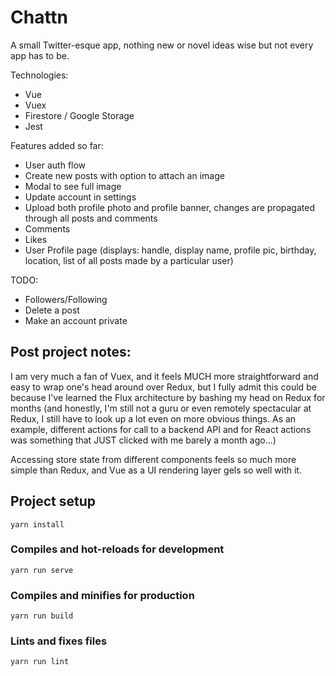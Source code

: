 # Chattn

A small Twitter-esque app, nothing new or novel ideas wise but not every app has to be.

Technologies:
* Vue
* Vuex
* Firestore / Google Storage
* Jest

Features added so far:
* User auth flow
* Create new posts with option to attach an image
* Modal to see full image
* Update account in settings
* Upload both profile photo and profile banner, changes are propagated through all posts and comments
* Comments
* Likes
* User Profile page (displays: handle, display name, profile pic, birthday, location, list of all posts made by a particular user)

TODO:
* Followers/Following
* Delete a post
* Make an account private


## Post project notes:

I am very much a fan of Vuex, and it feels MUCH more straightforward and easy to wrap one's head around over Redux, but I fully admit this could be because I've learned the Flux architecture by bashing my head on Redux for months (and honestly, I'm still not a guru or even remotely spectacular at Redux, I still have to look up a lot even on more obvious things. As an example, different actions for call to a backend API and for React actions was something that JUST clicked with me barely a month ago...)

Accessing store state from different components feels so much more simple than Redux, and Vue as a UI rendering layer gels so well with it.

## Project setup
```
yarn install
```

### Compiles and hot-reloads for development
```
yarn run serve
```

### Compiles and minifies for production
```
yarn run build
```

### Lints and fixes files
```
yarn run lint
```
